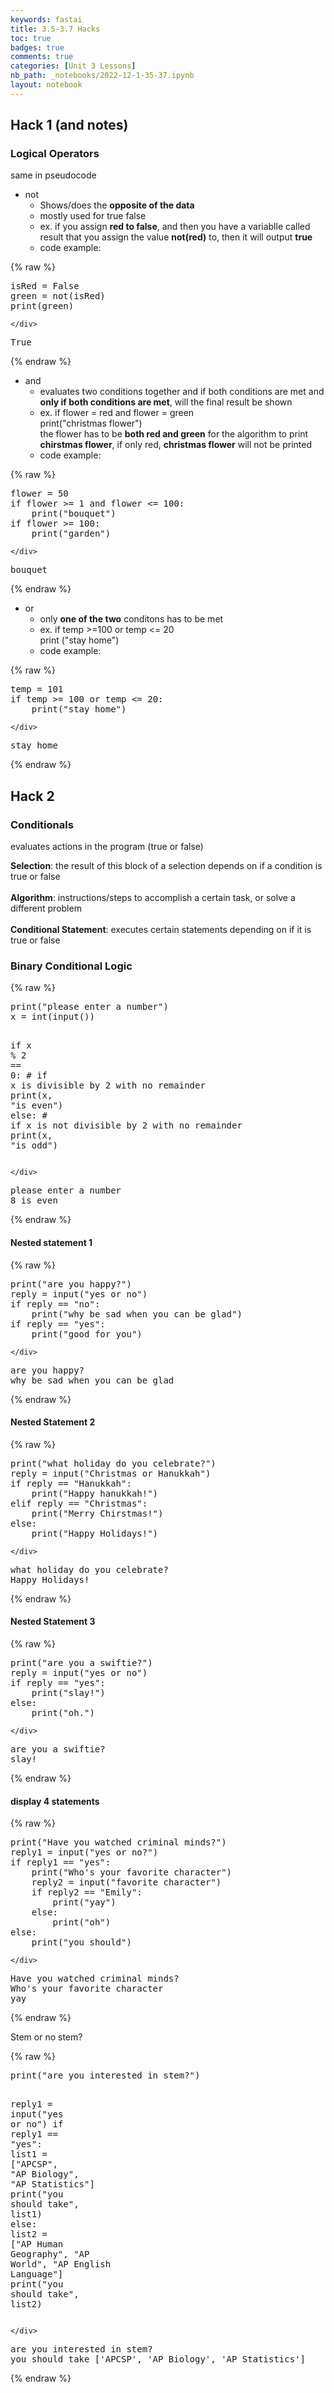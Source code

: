 ```yaml
---
keywords: fastai
title: 3.5-3.7 Hacks
toc: true 
badges: true
comments: true 
categories: [Unit 3 Lessons]
nb_path: _notebooks/2022-12-1-35-37.ipynb
layout: notebook
---
```


<!--
#################################################
### THIS FILE WAS AUTOGENERATED! DO NOT EDIT! ###
#################################################
# file to edit: _notebooks/2022-12-1-35-37.ipynb
-->

<div class="container" id="notebook-container">
        
<div class="cell border-box-sizing text_cell rendered"><div class="inner_cell">
<div class="text_cell_render border-box-sizing rendered_html">
<h2 id="Hack-1-(and-notes)">Hack 1 (and notes)<a class="anchor-link" href="#Hack-1-(and-notes)"> </a></h2>
</div>
</div>
</div>
<div class="cell border-box-sizing text_cell rendered"><div class="inner_cell">
<div class="text_cell_render border-box-sizing rendered_html">
<h3 id="Logical-Operators">Logical Operators<a class="anchor-link" href="#Logical-Operators"> </a></h3><p>same in pseudocode</p>

</div>
</div>
</div>
<div class="cell border-box-sizing text_cell rendered"><div class="inner_cell">
<div class="text_cell_render border-box-sizing rendered_html">
<ul>
<li>not <ul>
<li>Shows/does the <strong>opposite of the data</strong></li>
<li>mostly used for true false</li>
<li>ex. if you assign <strong>red to false</strong>, and then you have a variablle called result that you assign the value <strong>not(red)</strong> to, then it will output <strong>true</strong></li>
<li>code example:</li>
</ul>
</li>
</ul>

</div>
</div>
</div>
    {% raw %}
    
<div class="cell border-box-sizing code_cell rendered">
<div class="input">

<div class="inner_cell">
    <div class="input_area">
<div class=" highlight hl-ipython3"><pre><span></span><span class="n">isRed</span> <span class="o">=</span> <span class="kc">False</span>
<span class="n">green</span> <span class="o">=</span> <span class="ow">not</span><span class="p">(</span><span class="n">isRed</span><span class="p">)</span>
<span class="nb">print</span><span class="p">(</span><span class="n">green</span><span class="p">)</span>
</pre></div>

    </div>
</div>
</div>

<div class="output_wrapper">
<div class="output">

<div class="output_area">

<div class="output_subarea output_stream output_stdout output_text">
<pre>True
</pre>
</div>
</div>

</div>
</div>

</div>
    {% endraw %}

<div class="cell border-box-sizing text_cell rendered"><div class="inner_cell">
<div class="text_cell_render border-box-sizing rendered_html">
<ul>
<li>and <ul>
<li>evaluates two conditions together and if both conditions are met and <strong>only if both conditions are met</strong>, will the final result be shown</li>
<li>ex. if flower = red and flower = green
<br>print("christmas flower")
<br>the flower has to be <strong>both red and green</strong> for the algorithm to print <strong>chirstmas flower</strong>, if only red, <strong>christmas flower</strong> will not be printed</li>
<li>code example:</li>
</ul>
</li>
</ul>

</div>
</div>
</div>
    {% raw %}
    
<div class="cell border-box-sizing code_cell rendered">
<div class="input">

<div class="inner_cell">
    <div class="input_area">
<div class=" highlight hl-ipython3"><pre><span></span><span class="n">flower</span> <span class="o">=</span> <span class="mi">50</span>
<span class="k">if</span> <span class="n">flower</span> <span class="o">&gt;=</span> <span class="mi">1</span> <span class="ow">and</span> <span class="n">flower</span> <span class="o">&lt;=</span> <span class="mi">100</span><span class="p">:</span>
    <span class="nb">print</span><span class="p">(</span><span class="s2">&quot;bouquet&quot;</span><span class="p">)</span>
<span class="k">if</span> <span class="n">flower</span> <span class="o">&gt;=</span> <span class="mi">100</span><span class="p">:</span>
    <span class="nb">print</span><span class="p">(</span><span class="s2">&quot;garden&quot;</span><span class="p">)</span>
</pre></div>

    </div>
</div>
</div>

<div class="output_wrapper">
<div class="output">

<div class="output_area">

<div class="output_subarea output_stream output_stdout output_text">
<pre>bouquet
</pre>
</div>
</div>

</div>
</div>

</div>
    {% endraw %}

<div class="cell border-box-sizing text_cell rendered"><div class="inner_cell">
<div class="text_cell_render border-box-sizing rendered_html">
<ul>
<li>or<ul>
<li>only <strong>one of the two</strong> conditons has to be met</li>
<li>ex. if temp &gt;=100 or temp &lt;= 20
<br>print ("stay home")</li>
<li>code example:</li>
</ul>
</li>
</ul>

</div>
</div>
</div>
    {% raw %}
    
<div class="cell border-box-sizing code_cell rendered">
<div class="input">

<div class="inner_cell">
    <div class="input_area">
<div class=" highlight hl-ipython3"><pre><span></span><span class="n">temp</span> <span class="o">=</span> <span class="mi">101</span>
<span class="k">if</span> <span class="n">temp</span> <span class="o">&gt;=</span> <span class="mi">100</span> <span class="ow">or</span> <span class="n">temp</span> <span class="o">&lt;=</span> <span class="mi">20</span><span class="p">:</span>
    <span class="nb">print</span><span class="p">(</span><span class="s2">&quot;stay home&quot;</span><span class="p">)</span>
</pre></div>

    </div>
</div>
</div>

<div class="output_wrapper">
<div class="output">

<div class="output_area">

<div class="output_subarea output_stream output_stdout output_text">
<pre>stay home
</pre>
</div>
</div>

</div>
</div>

</div>
    {% endraw %}

<div class="cell border-box-sizing text_cell rendered"><div class="inner_cell">
<div class="text_cell_render border-box-sizing rendered_html">
<h2 id="Hack-2">Hack 2<a class="anchor-link" href="#Hack-2"> </a></h2>
</div>
</div>
</div>
<div class="cell border-box-sizing text_cell rendered"><div class="inner_cell">
<div class="text_cell_render border-box-sizing rendered_html">
<h3 id="Conditionals">Conditionals<a class="anchor-link" href="#Conditionals"> </a></h3>
</div>
</div>
</div>
<div class="cell border-box-sizing text_cell rendered"><div class="inner_cell">
<div class="text_cell_render border-box-sizing rendered_html">
<p>evaluates actions in the program (true or false)</p>

</div>
</div>
</div>
<div class="cell border-box-sizing text_cell rendered"><div class="inner_cell">
<div class="text_cell_render border-box-sizing rendered_html">
<p><strong>Selection</strong>: the result of this block of a selection depends on if a condition is true or false<br><br>
<strong>Algorithm</strong>: instructions/steps to accomplish a certain task, or solve a different problem<br><br>
<strong>Conditional Statement</strong>: executes certain statements depending on if it is true or false</p>

</div>
</div>
</div>
<div class="cell border-box-sizing text_cell rendered"><div class="inner_cell">
<div class="text_cell_render border-box-sizing rendered_html">
<h3 id="Binary-Conditional-Logic">Binary Conditional Logic<a class="anchor-link" href="#Binary-Conditional-Logic"> </a></h3>
</div>
</div>
</div>
    {% raw %}
    
<div class="cell border-box-sizing code_cell rendered">
<div class="input">

<div class="inner_cell">
    <div class="input_area">
<div class=" highlight hl-ipython3"><pre><span></span><span class="nb">print</span><span class="p">(</span><span class="s2">&quot;please enter a number&quot;</span><span class="p">)</span>
<span class="n">x</span> <span class="o">=</span> <span class="nb">int</span><span class="p">(</span><span class="nb">input</span><span class="p">())</span>

<span class="k">if</span> <span class="n">x</span> <span class="o">%</span> <span class="mi">2</span> <span class="o">==</span> <span class="mi">0</span><span class="p">:</span>
    <span class="c1"># if x is divisible by 2 with no remainder</span>
    <span class="nb">print</span><span class="p">(</span><span class="n">x</span><span class="p">,</span> <span class="s2">&quot;is even&quot;</span><span class="p">)</span>
<span class="k">else</span><span class="p">:</span>
    <span class="c1"># if x is not divisible by 2 with no remainder</span>
    <span class="nb">print</span><span class="p">(</span><span class="n">x</span><span class="p">,</span> <span class="s2">&quot;is odd&quot;</span><span class="p">)</span>
</pre></div>

    </div>
</div>
</div>

<div class="output_wrapper">
<div class="output">

<div class="output_area">

<div class="output_subarea output_stream output_stdout output_text">
<pre>please enter a number
8 is even
</pre>
</div>
</div>

</div>
</div>

</div>
    {% endraw %}

<div class="cell border-box-sizing text_cell rendered"><div class="inner_cell">
<div class="text_cell_render border-box-sizing rendered_html">
<h4 id="Nested-statement-1">Nested statement 1<a class="anchor-link" href="#Nested-statement-1"> </a></h4>
</div>
</div>
</div>
    {% raw %}
    
<div class="cell border-box-sizing code_cell rendered">
<div class="input">

<div class="inner_cell">
    <div class="input_area">
<div class=" highlight hl-ipython3"><pre><span></span><span class="nb">print</span><span class="p">(</span><span class="s2">&quot;are you happy?&quot;</span><span class="p">)</span>
<span class="n">reply</span> <span class="o">=</span> <span class="nb">input</span><span class="p">(</span><span class="s2">&quot;yes or no&quot;</span><span class="p">)</span>
<span class="k">if</span> <span class="n">reply</span> <span class="o">==</span> <span class="s2">&quot;no&quot;</span><span class="p">:</span>
    <span class="nb">print</span><span class="p">(</span><span class="s2">&quot;why be sad when you can be glad&quot;</span><span class="p">)</span>
<span class="k">if</span> <span class="n">reply</span> <span class="o">==</span> <span class="s2">&quot;yes&quot;</span><span class="p">:</span>
    <span class="nb">print</span><span class="p">(</span><span class="s2">&quot;good for you&quot;</span><span class="p">)</span>
</pre></div>

    </div>
</div>
</div>

<div class="output_wrapper">
<div class="output">

<div class="output_area">

<div class="output_subarea output_stream output_stdout output_text">
<pre>are you happy?
why be sad when you can be glad
</pre>
</div>
</div>

</div>
</div>

</div>
    {% endraw %}

<div class="cell border-box-sizing text_cell rendered"><div class="inner_cell">
<div class="text_cell_render border-box-sizing rendered_html">
<h4 id="Nested-Statement-2">Nested Statement 2<a class="anchor-link" href="#Nested-Statement-2"> </a></h4>
</div>
</div>
</div>
    {% raw %}
    
<div class="cell border-box-sizing code_cell rendered">
<div class="input">

<div class="inner_cell">
    <div class="input_area">
<div class=" highlight hl-ipython3"><pre><span></span><span class="nb">print</span><span class="p">(</span><span class="s2">&quot;what holiday do you celebrate?&quot;</span><span class="p">)</span>
<span class="n">reply</span> <span class="o">=</span> <span class="nb">input</span><span class="p">(</span><span class="s2">&quot;Christmas or Hanukkah&quot;</span><span class="p">)</span>
<span class="k">if</span> <span class="n">reply</span> <span class="o">==</span> <span class="s2">&quot;Hanukkah&quot;</span><span class="p">:</span>
    <span class="nb">print</span><span class="p">(</span><span class="s2">&quot;Happy hanukkah!&quot;</span><span class="p">)</span>
<span class="k">elif</span> <span class="n">reply</span> <span class="o">==</span> <span class="s2">&quot;Christmas&quot;</span><span class="p">:</span>
    <span class="nb">print</span><span class="p">(</span><span class="s2">&quot;Merry Chirstmas!&quot;</span><span class="p">)</span>
<span class="k">else</span><span class="p">:</span>
    <span class="nb">print</span><span class="p">(</span><span class="s2">&quot;Happy Holidays!&quot;</span><span class="p">)</span>
</pre></div>

    </div>
</div>
</div>

<div class="output_wrapper">
<div class="output">

<div class="output_area">

<div class="output_subarea output_stream output_stdout output_text">
<pre>what holiday do you celebrate?
Happy Holidays!
</pre>
</div>
</div>

</div>
</div>

</div>
    {% endraw %}

<div class="cell border-box-sizing text_cell rendered"><div class="inner_cell">
<div class="text_cell_render border-box-sizing rendered_html">
<h4 id="Nested-Statement-3">Nested Statement 3<a class="anchor-link" href="#Nested-Statement-3"> </a></h4>
</div>
</div>
</div>
    {% raw %}
    
<div class="cell border-box-sizing code_cell rendered">
<div class="input">

<div class="inner_cell">
    <div class="input_area">
<div class=" highlight hl-ipython3"><pre><span></span><span class="nb">print</span><span class="p">(</span><span class="s2">&quot;are you a swiftie?&quot;</span><span class="p">)</span>
<span class="n">reply</span> <span class="o">=</span> <span class="nb">input</span><span class="p">(</span><span class="s2">&quot;yes or no&quot;</span><span class="p">)</span>
<span class="k">if</span> <span class="n">reply</span> <span class="o">==</span> <span class="s2">&quot;yes&quot;</span><span class="p">:</span>
    <span class="nb">print</span><span class="p">(</span><span class="s2">&quot;slay!&quot;</span><span class="p">)</span>
<span class="k">else</span><span class="p">:</span>
    <span class="nb">print</span><span class="p">(</span><span class="s2">&quot;oh.&quot;</span><span class="p">)</span>
</pre></div>

    </div>
</div>
</div>

<div class="output_wrapper">
<div class="output">

<div class="output_area">

<div class="output_subarea output_stream output_stdout output_text">
<pre>are you a swiftie?
slay!
</pre>
</div>
</div>

</div>
</div>

</div>
    {% endraw %}

<div class="cell border-box-sizing text_cell rendered"><div class="inner_cell">
<div class="text_cell_render border-box-sizing rendered_html">
<h4 id="display-4-statements">display 4 statements<a class="anchor-link" href="#display-4-statements"> </a></h4>
</div>
</div>
</div>
    {% raw %}
    
<div class="cell border-box-sizing code_cell rendered">
<div class="input">

<div class="inner_cell">
    <div class="input_area">
<div class=" highlight hl-ipython3"><pre><span></span><span class="nb">print</span><span class="p">(</span><span class="s2">&quot;Have you watched criminal minds?&quot;</span><span class="p">)</span>
<span class="n">reply1</span> <span class="o">=</span> <span class="nb">input</span><span class="p">(</span><span class="s2">&quot;yes or no?&quot;</span><span class="p">)</span>
<span class="k">if</span> <span class="n">reply1</span> <span class="o">==</span> <span class="s2">&quot;yes&quot;</span><span class="p">:</span>
    <span class="nb">print</span><span class="p">(</span><span class="s2">&quot;Who&#39;s your favorite character&quot;</span><span class="p">)</span>
    <span class="n">reply2</span> <span class="o">=</span> <span class="nb">input</span><span class="p">(</span><span class="s2">&quot;favorite character&quot;</span><span class="p">)</span>
    <span class="k">if</span> <span class="n">reply2</span> <span class="o">==</span> <span class="s2">&quot;Emily&quot;</span><span class="p">:</span>
        <span class="nb">print</span><span class="p">(</span><span class="s2">&quot;yay&quot;</span><span class="p">)</span>
    <span class="k">else</span><span class="p">:</span>
        <span class="nb">print</span><span class="p">(</span><span class="s2">&quot;oh&quot;</span><span class="p">)</span>
<span class="k">else</span><span class="p">:</span>
    <span class="nb">print</span><span class="p">(</span><span class="s2">&quot;you should&quot;</span><span class="p">)</span>
</pre></div>

    </div>
</div>
</div>

<div class="output_wrapper">
<div class="output">

<div class="output_area">

<div class="output_subarea output_stream output_stdout output_text">
<pre>Have you watched criminal minds?
Who&#39;s your favorite character
yay
</pre>
</div>
</div>

</div>
</div>

</div>
    {% endraw %}

<div class="cell border-box-sizing text_cell rendered"><div class="inner_cell">
<div class="text_cell_render border-box-sizing rendered_html">
<p>Stem or no stem?</p>

</div>
</div>
</div>
    {% raw %}
    
<div class="cell border-box-sizing code_cell rendered">
<div class="input">

<div class="inner_cell">
    <div class="input_area">
<div class=" highlight hl-ipython3"><pre><span></span><span class="nb">print</span><span class="p">(</span><span class="s2">&quot;are you interested in stem?&quot;</span><span class="p">)</span>

<span class="n">reply1</span> <span class="o">=</span> <span class="nb">input</span><span class="p">(</span><span class="s2">&quot;yes or no&quot;</span><span class="p">)</span>
<span class="k">if</span> <span class="n">reply1</span> <span class="o">==</span> <span class="s2">&quot;yes&quot;</span><span class="p">:</span>
    <span class="n">list1</span> <span class="o">=</span> <span class="p">[</span><span class="s2">&quot;APCSP&quot;</span><span class="p">,</span> <span class="s2">&quot;AP Biology&quot;</span><span class="p">,</span> <span class="s2">&quot;AP Statistics&quot;</span><span class="p">]</span>
    <span class="nb">print</span><span class="p">(</span><span class="s2">&quot;you should take&quot;</span><span class="p">,</span> <span class="n">list1</span><span class="p">)</span>
<span class="k">else</span><span class="p">:</span>
    <span class="n">list2</span> <span class="o">=</span> <span class="p">[</span><span class="s2">&quot;AP Human Geography&quot;</span><span class="p">,</span> <span class="s2">&quot;AP World&quot;</span><span class="p">,</span> <span class="s2">&quot;AP English Language&quot;</span><span class="p">]</span>
    <span class="nb">print</span><span class="p">(</span><span class="s2">&quot;you should take&quot;</span><span class="p">,</span> <span class="n">list2</span><span class="p">)</span>
</pre></div>

    </div>
</div>
</div>

<div class="output_wrapper">
<div class="output">

<div class="output_area">

<div class="output_subarea output_stream output_stdout output_text">
<pre>are you interested in stem?
you should take [&#39;APCSP&#39;, &#39;AP Biology&#39;, &#39;AP Statistics&#39;]
</pre>
</div>
</div>

</div>
</div>

</div>
    {% endraw %}

</div>
 

